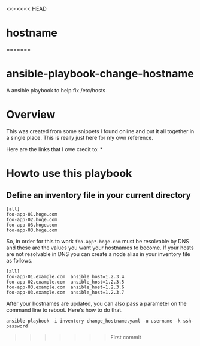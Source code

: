 <<<<<<< HEAD
# hostname
=======
# ansible-playbook-change-hostname
A ansible playbook to help fix /etc/hosts

# Overview
This was created from some snippets I found online and put it all together in a single place. This is really just here for my own reference. 

Here are the links that I owe credit to:
*

# Howto use this playbook

## Define an inventory file in your current directory
```
[all]
foo-app-01.hoge.com
foo-app-02.hoge.com
foo-app-03.hoge.com
foo-app-03.hoge.com
```

So, in order for this to work `foo-app*.hoge.com` must be resolvable by DNS and these are the values you want your hostnames to become.  If your hosts are not resolvable in DNS you can create a node alias in your inventory file as follows.
```
[all]
foo-app-01.example.com  ansible_host=1.2.3.4
foo-app-02.example.com  ansible_host=1.2.3.5
foo-app-03.example.com  ansible_host=1.2.3.6
foo-app-03.example.com  ansible_host=1.2.3.7
```

After your hostnames are updated, you can also pass a parameter on the command line to reboot.  Here's how to do that.
```
ansible-playbook -i inventory change_hostname.yaml -u username -k ssh-password
```

>>>>>>> First commit
